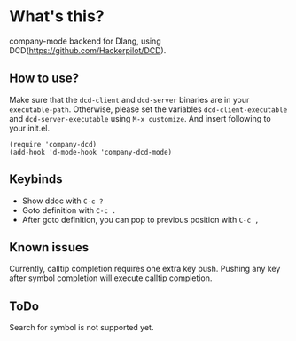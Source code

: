 
What's this?
======
company-mode backend for Dlang, using DCD(https://github.com/Hackerpilot/DCD).

How to use?
------------

Make sure that the `dcd-client` and `dcd-server` binaries are in your `executable-path`. Otherwise, please
set the variables  `dcd-client-executable` and `dcd-server-executable` using `M-x customize`.
And insert following to your init.el.
```
(require 'company-dcd)
(add-hook 'd-mode-hook 'company-dcd-mode)
```

Keybinds
------------
* Show ddoc with `C-c ?`
* Goto definition with `C-c .`
* After goto definition, you can pop to previous position with `C-c ,`

Known issues
------------
Currently, calltip completion requires one extra key push.
Pushing any key after symbol completion will execute calltip completion.


ToDo
------------
Search for symbol is not supported yet.
